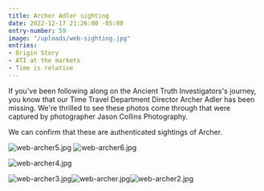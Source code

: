 ```yaml
---
title: Archer Adler sighting
date: 2022-12-17 21:26:00 -05:00
entry-number: 59
image: "/uploads/web-sighting.jpg"
entries:
- Origin Story
- ATI at the markets
- Time is relative
---
```


If you've been following along on the Ancient Truth Investigators's journey, you know that our Time Travel Department Director Archer Adler has been missing. We're thrilled to see these photos come through that were captured by photographer Jason Collins Photography. 

We can confirm that these are authenticated sightings of Archer. 

![web-archer5.jpg](/uploads/web-archer5.jpg)
![web-archer6.jpg](/uploads/web-archer6.jpg)

![web-archer4.jpg](/uploads/web-archer4.jpg)

![web-archer3.jpg](/uploads/web-archer3.jpg)![web-archer.jpg](/uploads/web-archer.jpg)![web-archer2.jpg](/uploads/web-archer2.jpg)